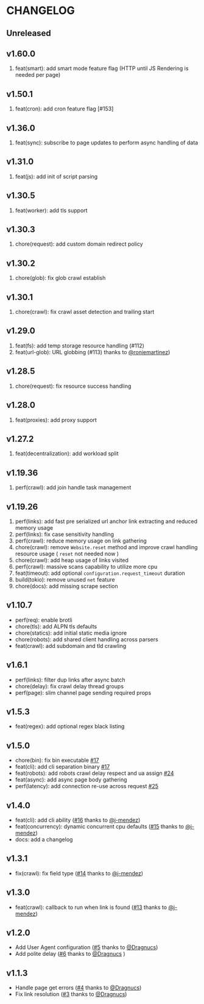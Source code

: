 # CHANGELOG

## Unreleased

## v1.60.0

1. feat(smart): add smart mode feature flag (HTTP until JS Rendering is needed per page)

## v1.50.1

1. feat(cron): add cron feature flag [#153]

## v1.36.0

1. feat(sync): subscribe to page updates to perform async handling of data

## v1.31.0

1. feat(js): add init of script parsing

## v1.30.5

1. feat(worker): add tls support

## v1.30.3

1. chore(request): add custom domain redirect policy

## v1.30.2

1. chore(glob): fix glob crawl establish

## v1.30.1

1. chore(crawl): fix crawl asset detection and trailing start

## v1.29.0

1. feat(fs): add temp storage resource handling (#112)
1. feat(url-glob): URL globbing (#113) thanks to [@roniemartinez](https://github.com/roniemartinez))

## v1.28.5

1. chore(request): fix resource success handling

## v1.28.0

1. feat(proxies): add proxy support

## v1.27.2

1. feat(decentralization): add workload split

## v1.19.36

1. perf(crawl): add join handle task management

## v1.19.26

1. perf(links): add fast pre serialized url anchor link extracting and reduced memory usage
1. perf(links): fix case sensitivity handling
1. perf(crawl): reduce memory usage on link gathering
1. chore(crawl): remove `Website.reset` method and improve crawl handling resource usage ( `reset` not needed now  )
1. chore(crawl): add heap usage of links visited
1. perf(crawl): massive scans capability to utilize more cpu
1. feat(timeout): add optional `configuration.request_timeout` duration
1. build(tokio): remove unused `net` feature
1. chore(docs): add missing scrape section

## v1.10.7

- perf(req): enable brotli
- chore(tls): add ALPN tls defaults
- chore(statics): add initial static media ignore
- chore(robots): add shared client handling across parsers
- feat(crawl): add subdomain and tld crawling

## v1.6.1

- perf(links): filter dup links after async batch
- chore(delay): fix crawl delay thread groups
- perf(page): slim channel page sending required props

## v1.5.3

- feat(regex): add optional regex black listing

## v1.5.0

- chore(bin): fix bin executable [#17](https://github.com/madeindjs/spider/pull/17/commits/b41e25fc507c6cd3ef251d2e25c97b936865e1a9)
- feat(cli): add cli separation binary [#17](https://github.com/madeindjs/spider/pull/17/commits/b41e25fc507c6cd3ef251d2e25c97b936865e1a9)
- feat(robots): add robots crawl delay respect and ua assign [#24](https://github.com/madeindjs/spider/pull/24)
- feat(async): add async page body gathering
- perf(latency): add connection re-use across request [#25](https://github.com/madeindjs/spider/pull/25)

## v1.4.0

- feat(cli): add cli ability ([#16](https://github.com/madeindjs/spider/pull/16) thanks to [@j-mendez](https://github.com/j-mendez))
- feat(concurrency): dynamic concurrent cpu defaults ([#15](https://github.com/madeindjs/spider/pull/15) thanks to [@j-mendez](https://github.com/j-mendez))
- docs: add a changelog

## v1.3.1

- fix(crawl): fix field type ([#14](https://github.com/madeindjs/spider/pull/14) thanks to [@j-mendez](https://github.com/j-mendez))

## v1.3.0

- feat(crawl): callback to run when link is found ([#13](https://github.com/madeindjs/spider/pull/13) thanks to [@j-mendez](https://github.com/j-mendez))

## v1.2.0

- Add User Agent configuration ([#5](https://github.com/madeindjs/spider/pull/5) thanks to [@Dragnucs](https://github.com/Dragnucs))
- Add polite delay ([#6](https://github.com/madeindjs/spider/pull/6) thanks to [@Dragnucs](https://github.com/Dragnucs) )

## v1.1.3

- Handle page get errors ([#4](https://github.com/madeindjs/spider/pull/4) thanks to [@Dragnucs](https://github.com/Dragnucs))
- Fix link resolution ([#3](https://github.com/madeindjs/spider/pull/3) thanks to [@Dragnucs](https://github.com/Dragnucs))
